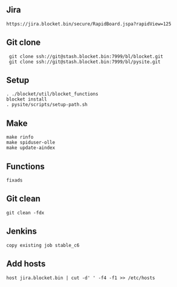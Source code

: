 ## Jira

    https://jira.blocket.bin/secure/RapidBoard.jspa?rapidView=125

## Git clone

     git clone ssh://git@stash.blocket.bin:7999/bl/blocket.git
     git clone ssh://git@stash.blocket.bin:7999/bl/pysite.git

## Setup

    . ./blocket/util/blocket_functions
    blocket install
    . pysite/scripts/setup-path.sh

## Make

    make rinfo
    make spiduser-olle
    make update-aindex

## Functions

    fixads

## Git clean

    git clean -fdx

## Jenkins

    copy existing job stable_c6

## Add hosts

    host jira.blocket.bin | cut -d' ' -f4 -f1 >> /etc/hosts
